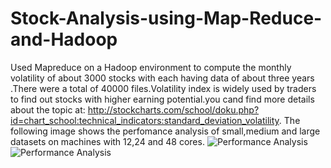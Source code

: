 # Stock-Analysis-using-Map-Reduce-and-Hadoop
Used Mapreduce on a Hadoop environment to compute the monthly volatility of about 3000 stocks with each having data of about three years .There were a total of 40000 files.Volatility index is widely used by traders to find out stocks with higher earning potential.you cand find more details about the topic at:
http://stockcharts.com/school/doku.php?id=chart_school:technical_indicators:standard_deviation_volatility. 
The following image shows the perfomance analysis of small,medium and large datasets on machines with 12,24 and 48 cores.
![Performance Analysis](/Perfomance.png)
![Performance Analysis](/Speed-Up.png)

